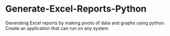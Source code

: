 # Generate-Excel-Reports-Python
Generating Excel reports by making pivots of data and graphs using python. Create an application that can run on any system
